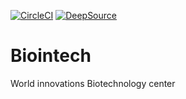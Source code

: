 [![CircleCI](https://circleci.com/gh/KOSASIH/Biointech/tree/main.svg?style=svg)](https://circleci.com/gh/KOSASIH/Biointech/tree/main)
[![DeepSource](https://deepsource.io/gh/KOSASIH/Biointech.svg/?label=active+issues&show_trend=true&token=-D_Q0oL6n3MahFkDhybjSGgf)](https://deepsource.io/gh/KOSASIH/Biointech/?ref=repository-badge)
# Biointech
World innovations Biotechnology center
